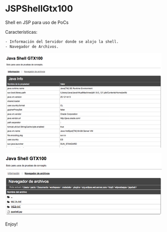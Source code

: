 # JSPShellGtx100

Shell en JSP para uso de PoCs

Características:
	
	- Información del Servidor donde se alojo la shell.
	- Navegador de Archivos.

![Screenshot](1.png)
	
![Screenshot](2.png)


Enjoy!